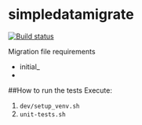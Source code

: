 # simpledatamigrate

[![Build status](https://secure.travis-ci.org/aleasoluciones/simpledatamigrate.svg?branch=master)](https://secure.travis-ci.org/aleasoluciones/simpledatamigrate)

Migration file requirements
  * initial_<ver1>
  * <ver1>_<ver2>_<whatever>


##How to run the tests
Execute:
1. `dev/setup_venv.sh`
2. `unit-tests.sh`